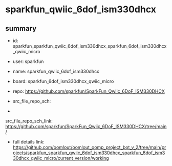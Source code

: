 # sparkfun_qwiic_6dof_ism330dhcx
 
## summary 
* id: sparkfun_sparkfun_qwiic_6dof_ism330dhcx_sparkfun_6dof_ism330dhcx_qwiic_micro
* user: sparkfun
* name: sparkfun_qwiic_6dof_ism330dhcx
* board: sparkfun_6dof_ism330dhcx_qwiic_micro
* repo: https://github.com/sparkfun/SparkFun_Qwiic_6DoF_ISM330DHCX



* src_file_repo_sch: 
*
 src_file_repo_sch_link: https://github.com/sparkfun/SparkFun_Qwiic_6DoF_ISM330DHCX/tree/main/
* full details link: https://github.com/oomlout/oomlout_oomp_project_bot_v_2/tree/main/projects/sparkfun_sparkfun_qwiic_6dof_ism330dhcx_sparkfun_6dof_ism330dhcx_qwiic_micro/current_version/working  






